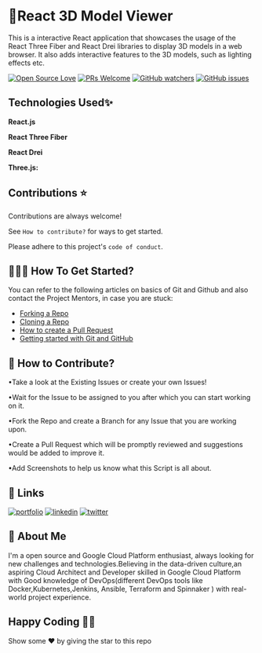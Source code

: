 # 📌React 3D Model Viewer

This is a interactive React application that showcases the usage of the React Three Fiber and React Drei libraries to display 3D models in a web browser. It also adds interactive features to the 3D models, such as lighting effects etc.

[![Open Source Love](https://badges.frapsoft.com/os/v3/open-source.svg?v=103)](https://github.com/ellerbrock/open-source-badges/)
[![PRs Welcome](https://img.shields.io/badge/PRs-welcome-brightgreen.svg?style=flat-square)](https://makeapullrequest.com)
[![GitHub watchers](https://badgen.net/github/watchers/helloshiv01/my-project/)](https://GitHub.com/helloshiv01/my-project/watchers/)
[![GitHub issues](https://img.shields.io/github/issues/helloshiv01/my-project)](https://GitHub.com/helloshiv01/my-project/issues/)



## Technologies Used✨

**React.js**

**React Three Fiber**

**React Drei**

**Three.js:**



## Contributions ⭐

Contributions are always welcome!

See `How to contribute?` for ways to get started.

Please adhere to this project's `code of conduct`.


## 👨🏻‍💻 How To Get Started?

You can refer to the following articles on basics of Git and Github and also contact the Project Mentors, in case you are stuck:
- [Forking a Repo](https://help.github.com/en/github/getting-started-with-github/fork-a-repo)
- [Cloning a Repo](https://help.github.com/en/desktop/contributing-to-projects/creating-a-pull-request)
- [How to create a Pull Request](https://opensource.com/article/19/7/create-pull-request-github)
- [Getting started with Git and GitHub](https://towardsdatascience.com/getting-started-with-git-and-github-6fcd0f2d4ac6)
## 📝 How to Contribute? 

•Take a look at the Existing Issues or create your own Issues!

•Wait for the Issue to be assigned to you after which you can start working on it.

•Fork the Repo and create a Branch for any Issue that you are working upon.

•Create a Pull Request which will be promptly reviewed and suggestions would be added to improve it.

•Add Screenshots to help us know what this Script is all about.


## 🔗 Links
[![portfolio](https://img.shields.io/badge/my_portfolio-000?style=for-the-badge&logo=ko-fi&logoColor=white)](https://theycallmeshiv.bio.link//)
[![linkedin](https://img.shields.io/badge/linkedin-0A66C2?style=for-the-badge&logo=linkedin&logoColor=white)](https://www.linkedin.com/in/shiv-chaudhary-/)
[![twitter](https://img.shields.io/badge/twitter-1DA1F2?style=for-the-badge&logo=twitter&logoColor=white)](https://twitter.com/theycallmeshiv)


## 🚀 About Me
I'm a open source and Google Cloud Platform enthusiast, always looking for new challenges and technologies.Believing in the data-driven culture,an aspiring Cloud Architect and Developer skilled in Google Cloud Platform with Good knowledge of DevOps(different DevOps tools like Docker,Kubernetes,Jenkins, Ansible, Terraform and Spinnaker ) with real-world project experience. 


## Happy Coding 👨‍💻


Show some ❤️  by giving the star to this repo
